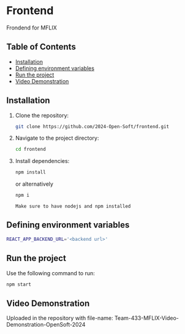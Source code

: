 # Frontend

Frondend for MFLIX

## Table of Contents

- [Installation](#installation)
- [Defining environment variables](#defining-environment-variables)
- [Run the project](#run-the-project)
- [Video Demonstration](#video-demonstration)

## Installation

1. Clone the repository:

    ```bash
    git clone https://github.com/2024-Open-Soft/frontend.git
    ```

2. Navigate to the project directory:

    ```bash
    cd frontend
    ```

3. Install dependencies:

   ```bash
   npm install
   ```
   or alternatively
   ```bash
   npm i
   ```
   `Make sure to have nodejs and npm installed`

## Defining environment variables

```bash
REACT_APP_BACKEND_URL='<backend url>'
```

## Run the project

Use the following command to run:

```bash
npm start
```

## Video Demonstration

Uploaded in the repository with file-name: Team-433-MFLIX-Video-Demonstration-OpenSoft-2024
